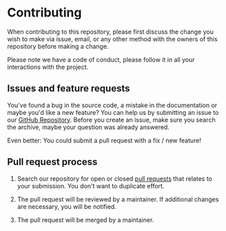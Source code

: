 # Contributing

When contributing to this repository, please first discuss the change you wish
to make via issue, email, or any other method with the owners of this repository
before making a change.

Please note we have a code of conduct, please follow it in all your interactions
with the project.

## Issues and feature requests

You've found a bug in the source code, a mistake in the documentation or maybe
you'd like a new feature? You can help us by submitting an issue to our
[GitHub Repository][github]. Before you create an issue, make sure you search
the archive, maybe your question was already answered.

Even better: You could submit a pull request with a fix / new feature!

## Pull request process

1. Search our repository for open or closed [pull requests][prs] that relates
   to your submission. You don't want to duplicate effort.

2. The pull request will be reviewed by a maintainer. If additional changes are
   necessary, you will be notified.

3. The pull request will be merged by a maintainer.

[github]: https://github.com/Open-HEMS/pvcast-addon/issues
[prs]: https://github.com/Open-HEMS/pvcast-addon/pulls
